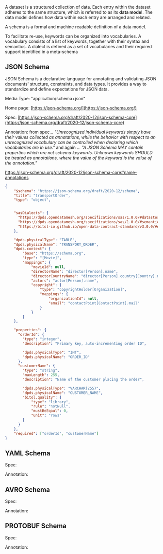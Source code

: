 A dataset is a structured collection of data. Each entry within the dataset adheres to the same structure, which is referred to as its **data model**. The data model defines how data within each entry are arranged and related. 

A schema is a formal and machine readable definition of a data model. 

To facilitate re-use, keywords can be organized into vocabularies. A vocabulary consists of a list of keywords, together with their syntax and semantics. A dialect is defined as a set of vocabularies and their required support identified in a meta-schema

## JSON Schema

JSON Schema is a declarative language for annotating and validating JSON documents' structure, constraints, and data types. It provides a way to standardize and define expectations for JSON data.

Media Type: "application/schema+json"

Home page: [https://json-schema.org/](https://json-schema.org/)

Spec: [https://json-schema.org/draft/2020-12/json-schema-core](https://json-schema.org/draft/2020-12/json-schema-core)

Annotation: from spec... *"Unrecognized individual keywords simply have their values collected as annotations, while the behavior with respect to an unrecognized vocabulary can be controlled when declaring which vocabularies are in use."* and again ... *"A JSON Schema MAY contain properties which are not schema keywords. Unknown keywords SHOULD be treated as annotations, where the value of the keyword is the value of the annotation."*

https://json-schema.org/draft/2020-12/json-schema-core#name-annotations

```json
{
    "$schema": "https://json-schema.org/draft/2020-12/schema",
    "title": "transportOrder",
    "type": "object",


    "sasDialects": {
      "https://dpds.opendatamesh.org/specifications/sas/1.0.0/#datastore": {"prefix":"dpds", "required":false},
      "https://dpds.opendatamesh.org/specifications/sas/1.0.0/#semantics": {"prefix":"dpds", "required":false},
      "https://bitol-io.github.io/open-data-contract-standard/v3.0.0/#quality": {"prefix":"bitol","required":false}
    },

    "dpds.physicalType": "TABLE",
    "dpds.physicalName": "TRANSPORT_ORDER",
    "dpds.context": {
        "base": "https://schema.org",
        "type": "[Movie]",
        "mappings": {
            "movieId": null,
            "directorName": "director[Person].name",
            "directorCountryName": "director[Person].country[Country].name",
            "actors": "actor[Person].name",
            "copyright": {
                "type": "copyrightHolder[Organization]",
                "mappings": {
                    "organizationId": null,
                    "email": "contactPoint[ContactPoint].mail"
                }
            }  
        }
    },

    "properties": {
      "orderId": {
        "type": "integer",
        "description": "Primary key, auto-incrementing order ID",

        "dpds.physicalType": "INT",
        "dpds.physicalName": "ORDER_ID"
      },
      "customerName": {
        "type": "string",
        "maxLength": 255,
        "description": "Name of the customer placing the order",

        "dpds.physicalType": "VARCHAR(255)",
        "dpds.physicalName": "CUSTOMER_NAME",
        "bitol.quality": {
            "type": "library",
            "rule": "notNull",
            "mustBeEqaul": 0,
            "unit": "rows"
        }
      }
    },
    "required": ["orderId", "customerName"]
}
```

## YAML Schema

Spec:

Annotation: 

## AVRO Schema

Spec:

Annotation: 

## PROTOBUF Schema

Spec:

Annotation: 